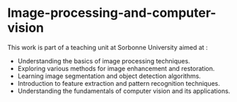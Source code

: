 # Image-processing-and-computer-vision

This work is part of a teaching unit at Sorbonne University aimed at : 
- Understanding the basics of image processing techniques.
- Exploring various methods for image enhancement and restoration.
- Learning image segmentation and object detection algorithms.
- Introduction to feature extraction and pattern recognition techniques.
- Understanding the fundamentals of computer vision and its applications.
